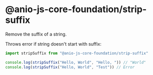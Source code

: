 # @anio-js-core-foundation/strip-suffix

Remove the suffix of a string.

Throws error if string doesn't start with suffix:

```js
import stripSuffix from "@anio-js-core-foundation/strip-suffix"

console.log(stripSuffix("Hello, World", "Hello, ")) // "World"
console.log(stripSuffix("Hello, World", "Test")) // Error
```
